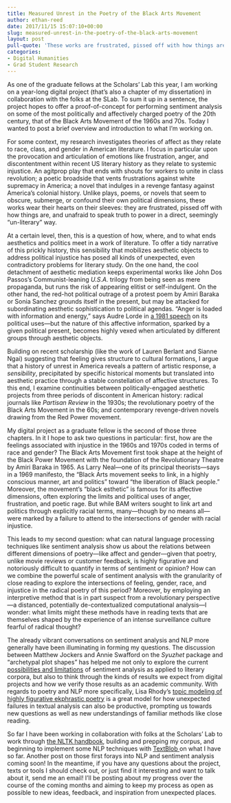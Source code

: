 ```yaml
---
title: Measured Unrest in the Poetry of the Black Arts Movement
author: ethan-reed
date: 2017/11/15 15:07:10+00:00
slug: measured-unrest-in-the-poetry-of-the-black-arts-movement
layout: post
pull-quote: 'These works are frustrated, pissed off with how things are, and unafraid to speak truth to power in a direct, seemingly “un-literary” way.'
categories:
- Digital Humanities
- Grad Student Research
---
```


As one of the graduate fellows at the Scholars’ Lab this year, I am working on a year-long digital project (that’s also a chapter of my dissertation) in collaboration with the folks at the SLab. To sum it up in a sentence, the project hopes to offer a proof-of-concept for performing sentiment analysis on some of the most politically and affectively charged poetry of the 20th century, that of the Black Arts Movement of the 1960s and 70s. Today I wanted to post a brief overview and introduction to what I’m working on.

For some context, my research investigates theories of affect as they relate to race, class, and gender in American literature. I focus in particular upon the provocation and articulation of emotions like frustration, anger, and discontentment within recent US literary history as they relate to systemic injustice. An agitprop play that ends with shouts for workers to unite in class revolution; a poetic broadside that vents frustrations against white supremacy in America; a novel that indulges in a revenge fantasy against America’s colonial history. Unlike plays, poems, or novels that seem to obscure, submerge, or confound their own political dimensions, these works wear their hearts on their sleeves: they are frustrated, pissed off with how things are, and unafraid to speak truth to power in a direct, seemingly “un-literary” way.

At a certain level, then, this is a question of how, where, and to what ends aesthetics and politics meet in a work of literature. To offer a tidy narrative of this prickly history, this sensibility that mobilizes aesthetic objects to address political injustice has posed all kinds of unexpected, even contradictory problems for literary study. On the one hand, the cool detachment of aesthetic mediation keeps experimental works like John Dos Passos’s Communist-leaning _U.S.A._ trilogy from being seen as mere propaganda, but runs the risk of appearing elitist or self-indulgent. On the other hand, the red-hot political outrage of a protest poem by Amiri Baraka or Sonia Sanchez grounds itself in the present, but may be attacked for subordinating aesthetic sophistication to political agendas. “Anger is loaded with information and energy,” says Audre Lorde in [a 1981 speech](http://www.blackpast.org/1981-audre-lorde-uses-anger-women-responding-racism) on its political uses—but the nature of this affective information, sparked by a given political present, becomes highly vexed when articulated by different groups through aesthetic objects.

Building on recent scholarship (like the work of Lauren Berlant and Sianne Ngai) suggesting that feeling gives structure to cultural formations, I argue that a history of unrest in America reveals a pattern of artistic response, a _sensibility_, precipitated by specific historical moments but translated into aesthetic practice through a stable constellation of affective structures. To this end, I examine continuities between politically-engaged aesthetic projects from three periods of discontent in American history: radical journals like _Partisan Review_ in the 1930s; the revolutionary poetry of the Black Arts Movement in the 60s; and contemporary revenge-driven novels drawing from the Red Power movement.

My digital project as a graduate fellow is the second of those three chapters. In it I hope to ask two questions in particular: first, how are the feelings associated with injustice in the 1960s and 1970s coded in terms of race and gender? The Black Arts Movement first took shape at the height of the Black Power Movement with the foundation of the Revolutionary Theatre by Amiri Baraka in 1965. As Larry Neal—one of its principal theorists—says in a 1969 manifesto, the “Black Arts movement seeks to link, in a highly conscious manner, art and politics” toward “the liberation of Black people.” Moreover, the movement’s “black esthetic” is famous for its affective dimensions, often exploring the limits and political uses of anger, frustration, and poetic rage. But while BAM writers sought to link art and politics through explicitly racial terms, many—though by no means all—were marked by a failure to attend to the intersections of gender with racial injustice.

This leads to my second question: what can natural language processing techniques like sentiment analysis show us about the relations between different dimensions of poetry—like affect and gender—given that poetry, unlike movie reviews or customer feedback, is highly figurative and notoriously difficult to quantify in terms of sentiment or opinion? How can we combine the powerful scale of sentiment analysis with the granularity of close reading to explore the intersections of feeling, gender, race, and injustice in the radical poetry of this period? Moreover, by employing an interpretive method that is in part suspect from a revolutionary perspective—a distanced, potentially de-contextualized computational analysis—I wonder: what limits might these methods have in reading texts that are themselves shaped by the experience of an intense surveillance culture fearful of radical thought?

The already vibrant conversations on sentiment analysis and NLP more generally have been illuminating in forming my questions. The discussion between Matthew Jockers and Annie Swafford on the _Syuzhet_ package and “archetypal plot shapes” has helped me not only to explore the current [possibilities and limitations](https://annieswafford.wordpress.com/category/syuzhet/) of sentiment analysis as applied to literary corpora, but also to think through the kinds of results we expect from digital projects and how we verify those results as an academic community. With regards to poetry and NLP more specifically, Lisa Rhody’s [topic modeling of highly figurative ekphrastic poetry](http://journalofdigitalhumanities.org/2-1/topic-modeling-and-figurative-language-by-lisa-m-rhody/) is a great model for how unexpected failures in textual analysis can also be productive, prompting us towards new questions as well as new understandings of familiar methods like close reading.

So far I have been working in collaboration with folks at the Scholars’ Lab to work through [the NLTK handbook](http://www.nltk.org/book/), building and prepping my corpus, and beginning to implement some NLP techniques with [TextBlob ](https://textblob.readthedocs.io/en/dev/)on what I have so far. Another post on those first forays into NLP and sentiment analysis coming soon! In the meantime, if you have any questions about the project, texts or tools I should check out, or just find it interesting and want to talk about it, send me an email! I’ll be posting about my progress over the course of the coming months and aiming to keep my process as open as possible to new ideas, feedback, and inspiration from unexpected places.